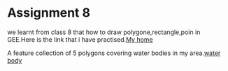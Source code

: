# Assignment 8
we learnt from class 8 that how to draw polygone,rectangle,poin in GEE.Here is the link that i have practised.[My home](https://code.earthengine.google.com/3cfaebab0ffb95d77118d420f6ba9d0d)

A feature collection of 5 polygons covering water bodies in my area.[water body](https://code.earthengine.google.com/651752cee30bae0a63d5eef804bce01a)
